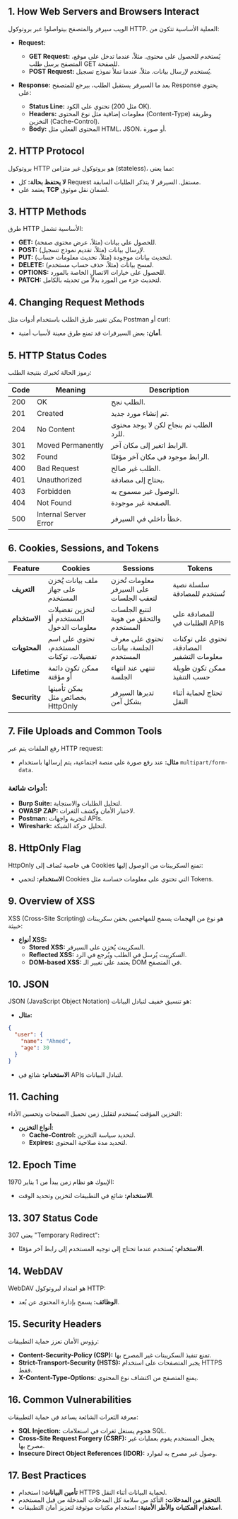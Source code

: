 

## 1. How Web Servers and Browsers Interact
الويب سيرفر والمتصفح بيتواصلوا عبر بروتوكول HTTP. العملية الأساسية تتكون من:

- **Request:** 
  - **GET Request:** يُستخدم للحصول على محتوى. مثلاً، عندما تدخل على موقع، المتصفح يرسل طلب GET للصفحة.
  - **POST Request:** يُستخدم لإرسال بيانات. مثلاً، عندما تملأ نموذج تسجيل.
  
- **Response:** بعد ما السيرفر يستقبل الطلب، بيرجع للمتصفح Response يحتوي على:
  - **Status Line:** تحتوي على الكود (مثل 200 OK).
  - **Headers:** معلومات إضافية مثل نوع المحتوى (Content-Type) وطريقة التخزين (Cache-Control).
  - **Body:** المحتوى الفعلي مثل HTML، JSON، أو صورة.

## 2. HTTP Protocol
بروتوكول HTTP هو بروتوكول غير متزامن (stateless)، مما يعني:
- **لا يحتفظ بحالة:** كل Request مستقل. السيرفر لا يتذكر الطلبات السابقة.
- يعتمد على **TCP** لضمان نقل موثوق.

## 3. HTTP Methods
طرق HTTP الأساسية تشمل:
- **GET:** للحصول على بيانات (مثلاً، عرض محتوى صفحة).
- **POST:** لإرسال بيانات (مثلاً، تقديم نموذج تسجيل).
- **PUT:** لتحديث بيانات موجودة (مثلاً، تحديث معلومات حساب).
- **DELETE:** لمسح بيانات (مثلاً، حذف حساب مستخدم).
- **OPTIONS:** للحصول على خيارات الاتصال الخاصة بالمورد.
- **PATCH:** لتحديث جزء من المورد بدلاً من تحديثه بالكامل.

## 4. Changing Request Methods
يمكن تغيير طرق الطلب باستخدام أدوات مثل Postman أو curl:
- **أمان:** بعض السيرفرات قد تمنع طرق معينة لأسباب أمنية.

## 5. HTTP Status Codes
رموز الحالة تُخبرك بنتيجة الطلب:

| Code | Meaning                | Description                                   |
|------|-----------------------|-----------------------------------------------|
| 200  | OK                    | الطلب نجح.                                   |
| 201  | Created               | تم إنشاء مورد جديد.                          |
| 204  | No Content            | الطلب تم بنجاح لكن لا يوجد محتوى للرد.     |
| 301  | Moved Permanently     | الرابط اتغير إلى مكان آخر.                  |
| 302  | Found                 | الرابط موجود في مكان آخر مؤقتًا.           |
| 400  | Bad Request           | الطلب غير صالح.                              |
| 401  | Unauthorized          | يحتاج إلى مصادقة.                           |
| 403  | Forbidden             | الوصول غير مسموح به.                        |
| 404  | Not Found             | الصفحة غير موجودة.                           |
| 500  | Internal Server Error  | خطأ داخلي في السيرفر.                        |

## 6. Cookies, Sessions, and Tokens
| Feature    | Cookies                             | Sessions                          | Tokens                           |
|------------|-------------------------------------|-----------------------------------|----------------------------------|
| **التعريف** | ملف بيانات يُخزن على جهاز المستخدم | معلومات تُخزن على السيرفر لتعقب الجلسات | سلسلة نصية تُستخدم للمصادقة |
| **الاستخدام** | لتخزين تفضيلات المستخدم أو معلومات الدخول | لتتبع الجلسات والتحقق من هوية المستخدم | للمصادقة على الطلبات في APIs |
| **المحتويات** | تحتوي على اسم المستخدم، تفضيلات، توكنات | تحتوي على معرف الجلسة، بيانات المستخدم | تحتوي على توكنات المصادقة، معلومات التشفير |
| **Lifetime**   | ممكن تكون دائمة أو مؤقتة          | تنتهي عند انتهاء الجلسة         | ممكن تكون طويلة حسب التنفيذ     |
| **Security**   | يمكن تأمينها بخصائص مثل HttpOnly   | تديرها السيرفر بشكل آمن          | تحتاج لحماية أثناء النقل        |

## 7. File Uploads and Common Tools
رفع الملفات يتم عبر HTTP request:
- **مثال:** عند رفع صورة على منصة اجتماعية، يتم إرسالها باستخدام `multipart/form-data`.

### أدوات شائعة:
- **Burp Suite:** لتحليل الطلبات والاستجابة.
- **OWASP ZAP:** لاختبار الأمان وكشف الثغرات.
- **Postman:** لتجربة واجهات APIs.
- **Wireshark:** لتحليل حركة الشبكة.

## 8. HttpOnly Flag
HttpOnly هي خاصية تُضاف إلى Cookies تمنع السكريبتات من الوصول إليها:
- **الاستخدام:** لتحمي Cookies التي تحتوي على معلومات حساسة مثل Tokens.

## 9. Overview of XSS
XSS (Cross-Site Scripting) هو نوع من الهجمات يسمح للمهاجمين بحقن سكريبتات خبيثة:
- **أنواع XSS:**
  - **Stored XSS:** السكريبت يُخزن على السيرفر.
  - **Reflected XSS:** السكريبت يُرسل في الطلب ويُرجع في الرد.
  - **DOM-based XSS:** يعتمد على تغيير الـ DOM في المتصفح.

## 10. JSON
JSON (JavaScript Object Notation) هو تنسيق خفيف لتبادل البيانات:
- **مثال:**
```json
{
  "user": {
    "name": "Ahmed",
    "age": 30
  }
}
```
- **الاستخدام:** شائع في APIs لتبادل البيانات.

## 11. Caching
التخزين المؤقت يُستخدم لتقليل زمن تحميل الصفحات وتحسين الأداء:
- **أنواع التخزين:**
  - **Cache-Control:** لتحديد سياسة التخزين.
  - **Expires:** لتحديد مدة صلاحية المحتوى.

## 12. Epoch Time
الإيبوك هو نظام زمن يبدأ من 1 يناير 1970:
- **الاستخدام:** شائع في التطبيقات لتخزين وتحديد الوقت.

## 13. 307 Status Code
307 يعني "Temporary Redirect":
- **الاستخدام:** يُستخدم عندما تحتاج إلى توجيه المستخدم إلى رابط آخر مؤقتًا.

## 14. WebDAV
WebDAV هو امتداد لبروتوكول HTTP:
- **الوظائف:** يسمح بإدارة المحتوى عن بُعد.

## 15. Security Headers
رؤوس الأمان تعزز حماية التطبيقات:
- **Content-Security-Policy (CSP):** تمنع تنفيذ السكريبتات غير المصرح بها.
- **Strict-Transport-Security (HSTS):** يجبر المتصفحات على استخدام HTTPS فقط.
- **X-Content-Type-Options:** يمنع المتصفح من اكتشاف نوع المحتوى.

## 16. Common Vulnerabilities
معرفة الثغرات الشائعة يساعد في حماية التطبيقات:
- **SQL Injection:** هجوم يستغل ثغرات في استعلامات SQL.
- **Cross-Site Request Forgery (CSRF):** يجعل المستخدم يقوم بعمليات غير مصرح بها.
- **Insecure Direct Object References (IDOR):** وصول غير مصرح به لموارد.

## 17. Best Practices
- **تأمين البيانات:** استخدام HTTPS لحماية البيانات أثناء النقل.
- **التحقق من المدخلات:** التأكد من سلامة كل المدخلات المدخلة من قبل المستخدم.
- **استخدام المكتبات والأطر الأمنية:** استخدام مكتبات موثوقة لتعزيز أمان التطبيقات.
```
